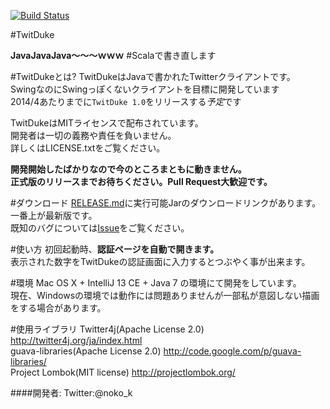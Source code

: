 [![Build Status](https://travis-ci.org/nokok/TwitDuke.png?branch=refactoring-updateTweetCellStatus)](https://travis-ci.org/nokok/TwitDuke)

#TwitDuke

**JavaJavaJava〜〜〜ｗｗｗ**
#Scalaで書き直します

#TwitDukeとは?
TwitDukeはJavaで書かれたTwitterクライアントです。  
SwingなのにSwingっぽくないクライアントを目標に開発しています  
2014/4あたりまでに`TwitDuke 1.0`をリリースする*予定*です  

TwitDukeはMITライセンスで配布されています。  
開発者は一切の義務や責任を負いません。  
詳しくはLICENSE.txtをご覧ください。


**開発開始したばかりなので今のところまともに動きません。  
正式版のリリースまでお待ちください。Pull Request大歓迎です。**

#ダウンロード
[RELEASE.md](https://github.com/nokok/TwitDuke/blob/master/RELEASE.md)に実行可能Jarのダウンロードリンクがあります。  
一番上が最新版です。  
既知のバグについては[Issue](https://github.com/nokok/TwitDuke/issues)をご覧ください。  


#使い方
初回起動時、**認証ページを自動で開きます。**  
表示された数字をTwitDukeの認証画面に入力するとつぶやく事が出来ます。  

#環境
Mac OS X + IntelliJ 13 CE + Java 7 の環境にて開発をしています。  
現在、Windowsの環境では動作には問題ありませんが一部私が意図しない描画をする場合があります。    


#使用ライブラリ
Twitter4j(Apache License 2.0) http://twitter4j.org/ja/index.html  
guava-libraries(Apache License 2.0) http://code.google.com/p/guava-libraries/  
Project Lombok(MIT license) http://projectlombok.org/  

####開発者:
Twitter:@noko_k

